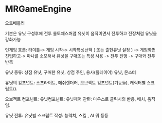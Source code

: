 # MRGameEngine
오토배틀러

기본은 유닛 구성후에 전투
롤토체스처럼 유닛이 움직이면서 전투하고 전장처럼 유닛을 강화가능

인게임 흐름:
타이틀-> 게임 시작-> 시작특성선택 ( 또는 출현유닛 설정 ) -> 게임화면 진입하고->
마나를 소모해서 유닛을 구매또는 특성 사용 -> 전투 진행 -> 구매와 전투 반복


유닛 종류:
상점 유닛, 구매한 유닛, 상점 주인, 용사(플레이어) 유닛, 몬스터


유닛의 컴포넌트:
스프라이트, 메쉬렌더러, 오브젝트 컴포넌트(기능들), 캐릭터별 스크립트().


오브젝트 컴포넌트:
유닛컴포넌트: 유닛제어 관련: 마우스로 클릭시의 반응, 배치, 움직임.


유닛 전투: 
유닛별 스크립트 작성: 능력치, 스킬 , AI 뭐 등등
